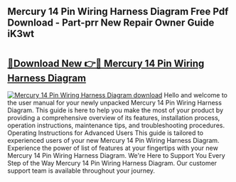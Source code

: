 ## Mercury 14 Pin Wiring Harness Diagram Free Pdf Download - Part-prr New Repair Owner Guide iK3wt

# <h2><a href="http://dfrxr6.blite.top/?on=Mercury+14+Pin+Wiring+Harness+Diagram">🔗Download New 👉🔴 Mercury 14 Pin Wiring Harness Diagram</a></h2>

[![Mercury 14 Pin Wiring Harness Diagram download](https://i.imgur.com/lujVjoI.png)](http://dfrxr6.blite.top/?on=Mercury+14+Pin+Wiring+Harness+Diagram)
Hello and welcome to the user manual for your newly unpacked Mercury 14 Pin Wiring Harness Diagram. This guide is here to help you make the most of your product by providing a comprehensive overview of its features, installation process, operation instructions, maintenance tips, and troubleshooting procedures. Operating Instructions for Advanced Users This guide is tailored to experienced users of your new Mercury 14 Pin Wiring Harness Diagram. Experience the power of list of features at your fingertips with your new Mercury 14 Pin Wiring Harness Diagram. We're Here to Support You Every Step of the Way Mercury 14 Pin Wiring Harness Diagram. Our customer support team is available throughout your journey.

